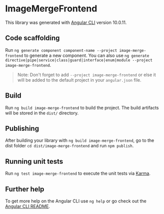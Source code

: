 # ImageMergeFrontend

This library was generated with [Angular CLI](https://github.com/angular/angular-cli) version 10.0.11.

## Code scaffolding

Run `ng generate component component-name --project image-merge-frontend` to generate a new component. You can also use `ng generate directive|pipe|service|class|guard|interface|enum|module --project image-merge-frontend`.
> Note: Don't forget to add `--project image-merge-frontend` or else it will be added to the default project in your `angular.json` file. 

## Build

Run `ng build image-merge-frontend` to build the project. The build artifacts will be stored in the `dist/` directory.

## Publishing

After building your library with `ng build image-merge-frontend`, go to the dist folder `cd dist/image-merge-frontend` and run `npm publish`.

## Running unit tests

Run `ng test image-merge-frontend` to execute the unit tests via [Karma](https://karma-runner.github.io).

## Further help

To get more help on the Angular CLI use `ng help` or go check out the [Angular CLI README](https://github.com/angular/angular-cli/blob/master/README.md).
